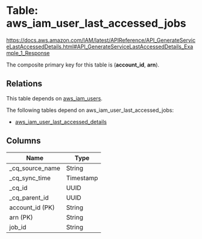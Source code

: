 # Table: aws_iam_user_last_accessed_jobs

https://docs.aws.amazon.com/IAM/latest/APIReference/API_GenerateServiceLastAccessedDetails.html#API_GenerateServiceLastAccessedDetails_Example_1_Response

The composite primary key for this table is (**account_id**, **arn**).

## Relations

This table depends on [aws_iam_users](aws_iam_users).

The following tables depend on aws_iam_user_last_accessed_jobs:
  - [aws_iam_user_last_accessed_details](aws_iam_user_last_accessed_details)

## Columns

| Name          | Type          |
| ------------- | ------------- |
|_cq_source_name|String|
|_cq_sync_time|Timestamp|
|_cq_id|UUID|
|_cq_parent_id|UUID|
|account_id (PK)|String|
|arn (PK)|String|
|job_id|String|